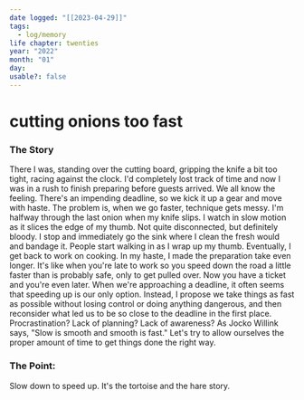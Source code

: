```yaml
---
date logged: "[[2023-04-29]]"
tags:
  - log/memory
life chapter: twenties
year: "2022"
month: "01"
day: 
usable?: false
---
```

# cutting onions too fast



### The Story
There I was, standing over the cutting board, gripping the knife a bit too tight, racing against the clock. I'd completely lost track of time and now I was in a rush to finish preparing before guests arrived. We all know the feeling. There's an impending deadline, so we kick it up a gear and move with haste. The problem is, when we go faster, technique gets messy. I'm halfway through the last onion when my knife slips. I watch in slow motion as it slices the edge of my thumb. Not quite disconnected, but definitely bloody. I stop and immediately go the sink where I clean the fresh would and bandage it. People start walking in as I wrap up my thumb. Eventually, I get back to work on cooking. In my haste, I made the preparation take even longer. It's like when you're late to work so you speed down the road a little faster than is probably safe, only to get pulled over. Now you have a ticket and you're even later. 
When we're approaching a deadline, it often seems that speeding up is our only option. Instead, I propose we take things as fast as possible without losing control or doing anything dangerous, and then reconsider what led us to be so close to the deadline in the first place. Procrastination? Lack of planning? Lack of awareness? As Jocko Willink says, "Slow is smooth and smooth is fast." Let's try to allow ourselves the proper amount of time to get things done the right way. 


### The Point: 
Slow down to speed up. It's the tortoise and the hare story.